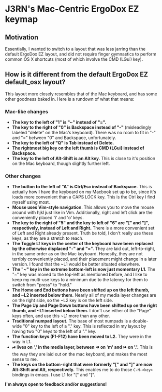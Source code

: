 # J3RN's Mac-Centric ErgoDox EZ keymap

## Motivation

Essentially, I wanted to switch to a layout that was less jarring than the default ErgoDox EZ layout, and did not require finger gymnastics to perform common OS X shortcuts (most of which involve the CMD (LGui) key).

## How is it different from the default ErgoDox EZ default_osx layout?

This layout more closely resembles that of the Mac keyboard, and has some other goodness baked in. Here is a rundown of what that means:

### Mac-like changes

- **The key to the left of "1" is "~" instead of "=".**
- **The key to the right of "0" is Backspace instead of "-"** (misleadingly labeled "delete" on the Mac's keyboard). There was no room to fit in "-" and "=" between "0" and Backspace, unfortunately.
- **The key to the left of "Q" is Tab instead of Delete.**
- **The rightmost big key on the left thumb is CMD (LGui) instead of Backspace.**
- **The key to the left of Alt-Shift is an Alt key**. This is close to it's position on the Mac keyboard, though slightly further left.

### Other changes

- **The button to the left of "A" is Ctrl/Esc instead of Backspace.** This is actually how I have the keyboard on my Macbook set up to be, since it's loads more convenient than a CAPS LOCK key. This is the Ctrl key I find myself using most.
- **Mouse uses Vim-style navigation**. This allows you to move the mouse around with hjkl just like in Vim. Additionally, right and left click are the conveniently placed 'i' and 'o' keys.
- **The key to the right of "5" and the key to left of "6" are "[" and "]", respectively, instead of Left and Right.** There is a more convenient set of Left and Right already present. Truth be told, I don't really use these keys, as they are a stretch to reach.
- **The Toggle L1 keys in the center of the keyboard have been replaced by the otherwise displaced "-" and "=".** They are laid out, left-to-right, in the same order as on the Mac keyboard. Honestly, they are not terribly conveniently placed, and their placement might change in a later version. I found that the ~L1 would be better situated elsewhere.
- **The "~" key in the extreme bottom-left is now just momentary L1.** The "~" key was moved to the top-left as mentioned before, and I like to keep my multi-use keys to a minimum due to the latency for them to switch from "press" to "hold."
- **The Home and End buttons have been shifted up on the left thumb, and ~L2 inserted below them.** Nearly all of my media layer changes are on the right side, so the ~L2 key is on the left side.
- **The Page Up and Page Down buttons have been shifted up on the right thumb, and ~L1 inserted below them.** I don't use either of the "Page" keys often, and use this ~L1 more than any other.
- **Traditional numpad layout.** The base of most numpads is a double-wide "0" key to the left of a "." key. This is reflected in my layout by having two "0" keys to the left of a "." key.
- **The function keys (F1-F12) have been moved to L2.** They were in the way in L1.
- **⏯ lives on ',' in the media layer, between ⏪ on 'm' and ⏩ on '.'.** This is the way they are laid out on the mac keyboard, and makes the most sense to me.
- **The keys on the bottom-right that were formerly "[" and "]" are now Alt-Shift and Alt, respectively.** This enables me to do those `C-M-<key>` bindings in emacs. I use L1 for "[" and "]".

**I'm always open to feedback and/or suggestions!**
